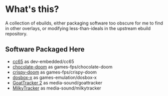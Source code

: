 # What's this?

A collection of ebuilds, either packaging software too obscure for me to find in
other overlays, or modifying less-than-ideals in the upstream ebuild repository.

## Software Packaged Here

- [cc65](http://cc65.github.io/) as dev-embedded/cc65
- [chocolate-doom](http://www.chocolate-doom.org/) as games-fps/chocolate-doom
- [crispy-doom](https://github.com/fabiangreffrath/crispy-doom) as games-fps/crispy-doom
- [dosbox-x](https://github.com/joncampbell123/dosbox-x) as games-emulation/dosbox-x
- [GoatTracker 2](http://covertbitops.c64.org/) as media-sound/goattracker
- [MilkyTracker](https://milkytracker.titandemo.org/) as media-sound/milkytracker

